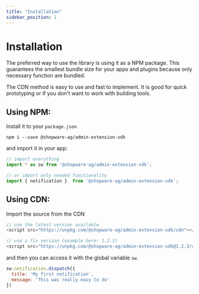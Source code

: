 ```yaml
---
title: "Installation"
sidebar_position: 1
---
```


# Installation

The preferred way to use the library is using it as a NPM package. This guarantees the smallest bundle size for your apps and plugins because only necessary function are bundled.

The CDN method is easy to use and fast to implement. It is good for quick prototyping or if you don't want to work with building tools.

## Using NPM:
Install it to your `package.json`
```
npm i --save @shopware-ag/admin-extension-sdk
```

and import it in your app:
```js
// import everything
import * as sw from '@shopware-ag/admin-extension-sdk';

// or import only needed functionality
import { notification }  from '@shopware-ag/admin-extension-sdk';
```

## Using CDN:
Import the source from the CDN

```js
// use the latest version available
<script src="https://unpkg.com/@shopware-ag/admin-extension-sdk/cdn"></script>

// use a fix version (example here: 1.2.3)
<script src="https://unpkg.com/@shopware-ag/admin-extension-sdk@1.2.3/cdn"></script>
```

and then you can access it with the global variable `sw`.

```js
sw.notification.dispatch({
  title: 'My first notification',
  message: 'This was really easy to do'
})
```